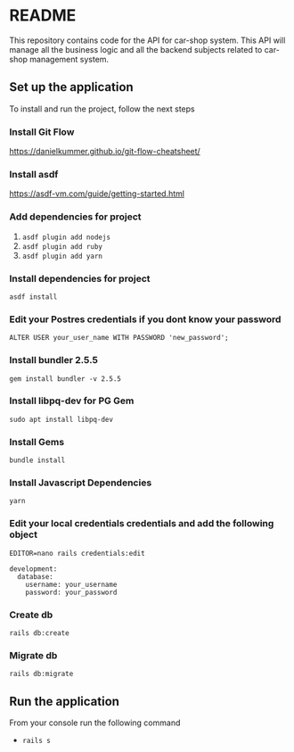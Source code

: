 # README
This repository contains code for the API for car-shop system. This API will manage all the business logic and all the backend subjects related to car-shop management system.

## Set up the application
To install and run the project, follow the next steps

### Install Git Flow
https://danielkummer.github.io/git-flow-cheatsheet/

### Install asdf
https://asdf-vm.com/guide/getting-started.html

### Add dependencies for project
1. `asdf plugin add nodejs`
2. `asdf plugin add ruby`
3. `asdf plugin add yarn`

### Install dependencies for project
`asdf install`

### Edit your Postres credentials if you dont know your password
`ALTER USER your_user_name WITH PASSWORD 'new_password';`

### Install bundler 2.5.5
`gem install bundler -v 2.5.5`

### Install libpq-dev for PG Gem
`sudo apt install libpq-dev`

### Install Gems
`bundle install`

### Install Javascript Dependencies
`yarn`

### Edit your local credentials credentials and add the following object
`EDITOR=nano rails credentials:edit`

```
development:
  database:
    username: your_username
    password: your_password
```

### Create db
`rails db:create`

### Migrate db
`rails db:migrate`

## Run the application
From your console run the following command
- `rails s`
